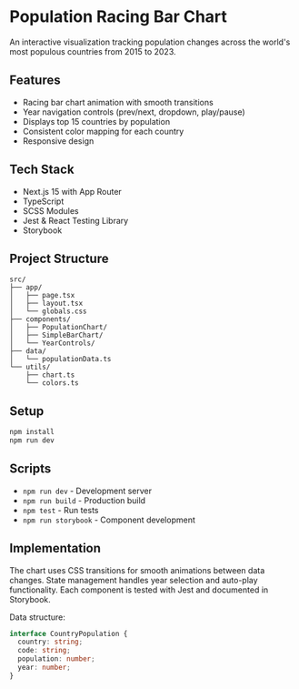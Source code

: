 # Population Racing Bar Chart

An interactive visualization tracking population changes across the world's most populous countries from 2015 to 2023.

## Features

- Racing bar chart animation with smooth transitions
- Year navigation controls (prev/next, dropdown, play/pause)
- Displays top 15 countries by population
- Consistent color mapping for each country
- Responsive design

## Tech Stack

- Next.js 15 with App Router
- TypeScript
- SCSS Modules
- Jest & React Testing Library
- Storybook

## Project Structure

```
src/
├── app/
│   ├── page.tsx
│   ├── layout.tsx
│   └── globals.css
├── components/
│   ├── PopulationChart/
│   ├── SimpleBarChart/
│   └── YearControls/
├── data/
│   └── populationData.ts
└── utils/
    ├── chart.ts
    └── colors.ts
```

## Setup

```bash
npm install
npm run dev
```

## Scripts

- `npm run dev` - Development server
- `npm run build` - Production build
- `npm test` - Run tests
- `npm run storybook` - Component development

## Implementation

The chart uses CSS transitions for smooth animations between data changes. State management handles year selection and auto-play functionality. Each component is tested with Jest and documented in Storybook.

Data structure:
```typescript
interface CountryPopulation {
  country: string;
  code: string;
  population: number;
  year: number;
}
```